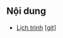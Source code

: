 ## Nội dung
* [Lịch trình](https://xuvi-vn.github.io/Lich-trinh) [[git]](https://github.com/xuvi-vn/xuvi-vn.github.io/blob/main/Lich-trinh.md)
